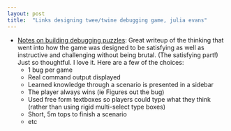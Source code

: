 ```yaml
---
layout: post
title:  "Links designing twee/twine debugging game, julia evans"
---
```


* [Notes on building debugging puzzles](https://jvns.ca/blog/2021/04/16/notes-on-debugging-puzzles/): Great writeup of the thinking that went into how the game was designed to be satisfying as well as instructive and challenging without being brutal. (The satisfying part!) Just so thoughtful. I love it. Here are a few of the choices:
	* 1 bug per game
	* Real command output displayed
	* Learned knowledge through a scenario is presented in a sidebar
	* The player always wins (ie Figures out the bug)
	* Used free form textboxes so players could type what they think (rather than using rigid multi-select type boxes)
	* Short, 5m tops to finish a scenario
	* etc
